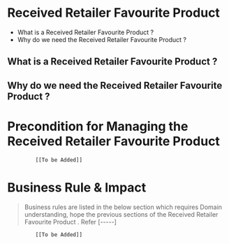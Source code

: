 # Received Retailer Favourite Product

* What is a Received Retailer Favourite Product ?
* Why do we need the Received Retailer Favourite Product ? 


## What is a Received Retailer Favourite Product ?

## Why do we need the Received Retailer Favourite Product ? 



# Precondition for Managing the Received Retailer Favourite Product 




             [[To be Added]]
 




# Business Rule & Impact 

> Business rules are listed in the below section which requires Domain understanding, hope the previous sections of the Received Retailer Favourite Product . Refer [-----]


             [[To be Added]]
 


